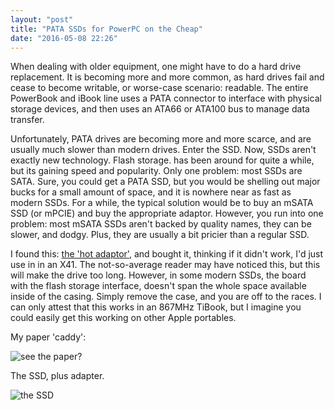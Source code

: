 ```yaml
---
layout: "post"
title: "PATA SSDs for PowerPC on the Cheap"
date: "2016-05-08 22:26"
---
```


When dealing with older equipment, one might have to do a hard drive replacement. It is becoming more and more common, as hard drives fail and cease to become writable, or worse-case scenario: readable. The entire PowerBook and iBook line uses a PATA connector to interface with physical storage devices, and then uses an ATA66 or ATA100 bus to manage data transfer.

 Unfortunately, PATA drives are becoming more and more scarce, and are usually much slower than modern drives. Enter the SSD. Now, SSDs aren't exactly new technology. Flash storage. has been around for quite a while, but its gaining speed and popularity. Only one problem: most SSDs are SATA. Sure, you could get a PATA SSD, but you would be shelling out major bucks for a small amount of space, and it is nowhere near as fast as modern SSDs. For a while, the typical solution would be to buy an mSATA SSD (or mPCIE) and buy the appropriate adaptor. However, you run into one problem: most mSATA SSDs aren't backed by quality names, they can be slower, and dodgy. Plus, they are usually a bit pricier than a regular SSD.

I found this: [the 'hot adaptor'](http://www.ebay.com/itm/361098025243?_trksid=p2057872.m2749.l2649&ssPageName=STRK%3AMEBIDX%3AIT), and bought it, thinking if it didn't work, I'd just use in in an X41. The not-so-average reader may have noticed this, but this will make the drive too long. However, in some modern SSDs, the board with the flash storage interface, doesn't span the whole space available inside of the casing. Simply remove the case, and you are off to the races. I can only attest that this works in an 867MHz TiBook, but I imagine you could easily get this working on other Apple portables.

My paper 'caddy':

![see the paper?](http://images.128keaton.com/2016/05/IMG_1763.jpg)

The SSD, plus adapter.

![the SSD](http://images.128keaton.com/2016/05/IMG_1764.jpg)
